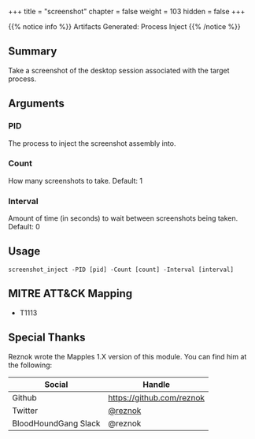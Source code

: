 +++
title = "screenshot"
chapter = false
weight = 103
hidden = false
+++

{{% notice info %}}
Artifacts Generated: Process Inject
{{% /notice %}}

## Summary
Take a screenshot of the desktop session associated with the target process.

## Arguments

### PID

The process to inject the screenshot assembly into.

### Count

How many screenshots to take. Default: 1

### Interval

Amount of time (in seconds) to wait between screenshots being taken. Default: 0

## Usage
```
screenshot_inject -PID [pid] -Count [count] -Interval [interval]
```

## MITRE ATT&CK Mapping

- T1113

## Special Thanks
Reznok wrote the Mapples 1.X version of this module. You can find him at the following:

Social | Handle
-------|-------
Github|https://github.com/reznok
Twitter|[@reznok](https://twitter.com/rezn0k)
BloodHoundGang Slack|@reznok